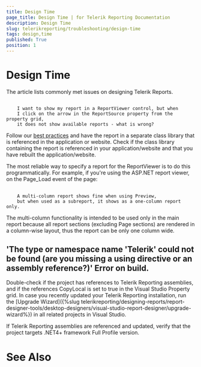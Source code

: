 ```yaml
---
title: Design Time
page_title: Design Time | for Telerik Reporting Documentation
description: Design Time
slug: telerikreporting/troubleshooting/design-time
tags: design,time
published: True
position: 1
---
```


# Design Time



The article lists commonly met issues on designing Telerik Reports.

## 
        I want to show my report in a ReportViewer control, but when
        I click on the arrow in the ReportSource property from the property grid,
        it does not show available reports - what is wrong?
      

Follow our [best practices](66CD7D60-7708-42D5-8BB4-506676E8679E) and have the report in a separate class library
          that is referenced in the application or website. Check if the class library containing the report is referenced in your application/website
          and that you have rebuilt the application/website.
        

The most reliable way to specify a report for the ReportViewer is to do this programmatically. For example, if you're using the ASP.NET
          report viewer, on the Page_Load event of the page:
        

	



	



## 
        A multi-column report shows fine when using Preview,
        but when used as a subreport, it shows as a one-column report only.
      

The multi-column functionality is intended to be used only in the main
          report because all report sections (excluding Page sections) are rendered in
          a column-wise layout, thus the report can be only one column wide.
        



## 'The type or namespace name 'Telerik' could not be found (are you missing a using directive or an assembly reference?)' Error on build.

Double-check if the project has references to Telerik Reporting assemblies,
          and if the references CopyLocal is set to true in the Visual Studio Property grid.
          In case you recently updated your Telerik Reporting installation, run the
          [Upgrade Wizard]({%slug telerikreporting/designing-reports/report-designer-tools/desktop-designers/visual-studio-report-designer/upgrade-wizard%}) in all related projects in Visual Studio.
        

If Telerik Reporting assemblies are referenced and updated, verify that the project targets .NET4+ framework Full Profile version.

# See Also
